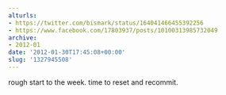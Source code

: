```yaml
---
alturls:
- https://twitter.com/bismark/status/164041466455392256
- https://www.facebook.com/17803937/posts/10100313985732049
archive:
- 2012-01
date: '2012-01-30T17:45:08+00:00'
slug: '1327945508'
---
```


rough start to the week. time to reset and recommit.

